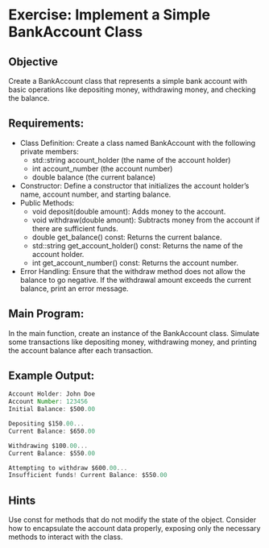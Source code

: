 # Exercise: Implement a Simple BankAccount Class
## Objective
Create a BankAccount class that represents a simple bank account with basic operations like depositing money, withdrawing money, and checking the balance.

## Requirements:

- Class Definition: Create a class named BankAccount with the following private members:
  - std::string account_holder (the name of the account holder)
  - int account_number (the account number)
  - double balance (the current balance)
- Constructor: Define a constructor that initializes the account holder’s name, account number, and starting balance.
- Public Methods:
  - void deposit(double amount): Adds money to the account.
  - void withdraw(double amount): Subtracts money from the account if there are sufficient funds.
  - double get_balance() const: Returns the current balance.
  - std::string get_account_holder() const: Returns the name of the account holder.
  - int get_account_number() const: Returns the account number.
- Error Handling: Ensure that the withdraw method does not allow the balance to go negative. If the withdrawal amount exceeds the current balance, print an error message.


## Main Program:

In the main function, create an instance of the BankAccount class.
Simulate some transactions like depositing money, withdrawing money, and printing the account balance after each transaction.

## Example Output:
```javascript
Account Holder: John Doe
Account Number: 123456
Initial Balance: $500.00

Depositing $150.00...
Current Balance: $650.00

Withdrawing $100.00...
Current Balance: $550.00

Attempting to withdraw $600.00...
Insufficient funds! Current Balance: $550.00
```

## Hints
Use const for methods that do not modify the state of the object.
Consider how to encapsulate the account data properly, exposing only the necessary methods to interact with the class.

